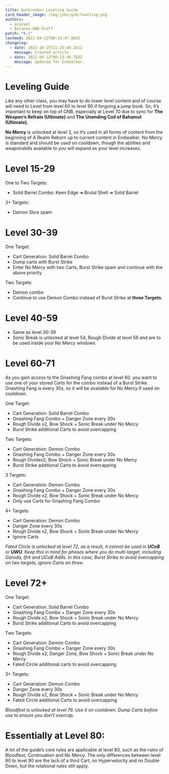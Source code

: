 ```yaml
---
title: Gunbreaker Leveling Guide
card_header_image: /img/jobs/gnb/leveling.png
authors:
  - azazael
  - Balance-GNB-Staff
patch: "6.1"
lastmod: 2022-04-12T00:13:47.884Z
changelog:
  - date: 2021-10-25T21:25:48.261Z
    message: Created article
  - date: 2022-04-12T00:13:48.783Z
    message: Updated for Endwalker.
---
```

# Leveling Guide



Like any other class, you may have to do lower level content and of course will need to Level from level 60 to level 90 if forgoing a jump book. So, it’s important to keep on top of GNB, especially at Level 70 due to sync for **The Weapon’s Refrain (Ultimate)** and **The Unending Coil of Bahamut (Ultimate).**

**No Mercy** is unlocked at level 2, so it’s used in all forms of content from the beginning of A Realm Reborn up to current content in Endwalker. No Mercy is standard and should be used on cooldown, though the abilities and weaponskills available to you will expand as your level increases.



# Level 15-29

One to Two Targets:

* Solid Barrel Combo: Keen Edge ➔ Brutal Shell ➔ Solid Barrel

3+ Targets:

* Demon Slice spam

# Level 30-39

One Target:

* Cart Generation: Solid Barrel Combo
* Dump carts with Burst Strike
* Enter No Mercy with two Carts, Burst Strike spam and continue with the above priority

Two Targets:

* Demon combo
* Continue to use Demon Combo instead of Burst Strike at **three Targets.**

# Level 40-59

* Same as level 30-39
* Sonic Break is unlocked at level 54, Rough Divide at level 56 and are to be used inside your No Mercy windows

# Level 60-71

As you gain access to the Gnashing Fang combo at level 60. you want to use one of your stored Carts for the combo instead of a Burst Strike. Gnashing Fang is every 30s, so it will be available for No Mercy if used on cooldown.



One Target:

* Cart Generation: Solid Barrel Combo
* Gnashing Fang Combo + Danger Zone every 30s
* Rough Divide x2, Bow Shock + Sonic Break under No Mercy
* Burst Strike additional Carts to avoid overcapping



Two Targets:

* Cart Generation: Demon Combo
* Gnashing Fang Combo + Danger Zone every 30s
* Rough Dividex2, Bow Shock + Sonic Break under No Mercy
* Burst Strike additional Carts to avoid overcapping

3 Targets:

* Cart Generation: Demon Combo
* Gnashing Fang Combo + Danger Zone every 30s
* Rough Divide x2, Bow Shock + Sonic Break under No Mercy
* Only use Carts for Gnashing Fang Combo



4+ Targets:

* Cart Generation: Demon Combo
* Danger Zone every 30s
* Rough Divide x2, Bow Shock + Sonic Break under No Mercy
* Ignore Carts

*Fated Circle is unlocked at level 72, as a result, it cannot be used in **UCoB** or **UWU**. Keep this in mind for phases where you do multi-target, including Garuda, Ifrit and UCoB Adds. In this case, Burst Strike to avoid overcapping on two targets, ignore Carts on three.*

# Level 72+

One Target:

* Cart Generation: Solid Barrel Combo
* Gnashing Fang Combo + Danger Zone every 30s
* Rough Divide x2, Bow Shock + Sonic Break under No Mercy
* Burst Strike additional Carts to avoid overcapping

Two Targets:

* Cart Generation: Demon Combo
* Gnashing Fang Combo + Danger Zone every 30s
* Rough Divide x2, Danger Zone, Bow Shock + Sonic Break under No Mercy
* Fated Circle additional carts to avoid overcapping

3+ Targets:

* Cart Generation: Demon Combo
* Danger Zone every 30s
* Rough Divide x2, Bow Shock + Sonic Break under No Mercy
* Fated Circle additional Carts to avoid overcapping

*Bloodfest is unlocked at level 76. Use it on cooldown. Dump Carts before use to ensure you don’t overcap.*



# Essentially at Level 80:



A lot of the guide’s core rules are applicable at level 80, such as the rules of Bloodfest, Continuation and No Mercy. The only differences between level 80 to level 90 are the lack of a third Cart, no Hypervelocity and no Double Down, but the rotational rules still apply.